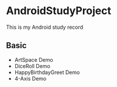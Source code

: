 # AndroidStudyProject
This is my Android study record

## Basic
* ArtSpace Demo
* DiceRoll Demo
* HappyBirthdayGreet Demo
* 4-Axis Demo
